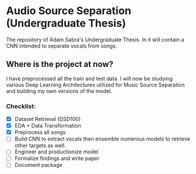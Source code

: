 # Audio Source Separation (Undergraduate Thesis)
 The repository of Adam Sabra's Undergraduate Thesis. In it will contain a CNN intended to separate vocals from songs.
 
## Where is the project at now?
I have preprocessed all the train and test data. I will now be studying various Deep Learning Architectures utilized for Music Source Separation and building my own versions of the model.

### Checklist:
- [x] Dataset Retrieval (DSD100)
- [x] EDA + Data Transformation
- [x] Preprocess all songs
- [ ] Build CNN to extract vocals then ensemble numerous models to retrieve other targets as well.
- [ ] Engineer and productionize model
- [ ] Formalize findings and write paper
- [ ] Document package
